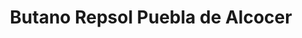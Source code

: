 ---
title: "Butano Repsol Puebla de Alcocer"
url: /puebla-de-alcocer/butano-repsol-puebla-de-alcocer/
shop: gas
---